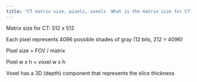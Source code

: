 ```yaml
---
title: "CT matrix size, pixels, voxels  What is the matrix size for CT?  How many shades of gray in each pixel?  Formula for pixel size?  Pixel vs Voxel"
---
```

Matrix size for CT: 512 x 512

Each pixel represents 4096 possible shades of gray (12 bits, 212 = 4096)

Pixel size = FOV / matrix

Pixel w x h = voxel w x h

Voxel has a 3D (depth) component that represents the slice thickness


